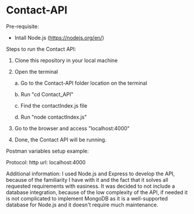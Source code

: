 # Contact-API

Pre-requisite:

- Intall Node.js (https://nodejs.org/en/)

Steps to run the Contact API:


1. Clone this repository in your local machine

2. Open the terminal

    a. Go to the Contact-API folder location on the terminal
  
    b. Run "cd Contact_API"
  
    c. Find the contactIndex.js file
  
    d. Run "node contactIndex.js"
 
 3. Go to the browser and access "localhost:4000"
 
 4. Done, the Contact API will be running.
 
 
Postman variables setup example:
 
Protocol: http
url: localhost:4000


Additional information:
I used Node.js and Express to develop the API, because of the familiarity I have with it and the fact that it solves all requested requirements with easiness.
It was decided to not include a database integration, because of the low complexity of the API, if needed it is not complicated to implement MongoDB as it is a well-supported database for Node.js and it doesn't require much maintenance.
